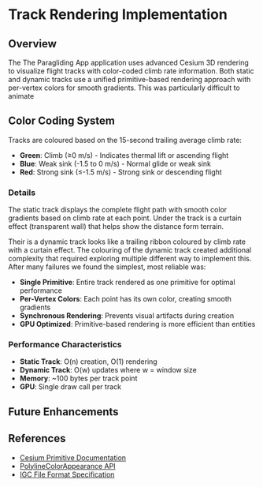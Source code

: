 # Track Rendering Implementation

## Overview

The The Paragliding App application uses advanced Cesium 3D rendering to visualize flight tracks with color-coded climb rate information. Both static and dynamic tracks use a unified primitive-based rendering approach with per-vertex colors for smooth gradients. This was particularly difficult to animate

## Color Coding System

Tracks are coloured based on the 15-second trailing average climb rate:

- **Green**: Climb (≥0 m/s) - Indicates thermal lift or ascending flight
- **Blue**: Weak sink (-1.5 to 0 m/s) - Normal glide or weak sink
- **Red**: Strong sink (≤-1.5 m/s) - Strong sink or descending flight

### Details

The static track displays the complete flight path with smooth
color gradients based on climb rate at each point. Under
the track is a curtain effect (transparent wall) that helps show the distance form terrain.

Their is a  dynamic track looks like a trailing ribbon
coloured by climb rate with a curtain effect. The colouring of the
dynamic track created additional  complexity that required exploring
 multiple different way to implement this. After many failures we
found the  simplest, most reliable was:

- **Single Primitive**: Entire track rendered as one primitive for optimal performance
- **Per-Vertex Colors**: Each point has its own color, creating smooth gradients
- **Synchronous Rendering**: Prevents visual artifacts during creation
- **GPU Optimized**: Primitive-based rendering is more efficient than entities

### Performance Characteristics

- **Static Track**: O(n) creation, O(1) rendering
- **Dynamic Track**: O(w) updates where w = window size
- **Memory**: ~100 bytes per track point
- **GPU**: Single draw call per track

## Future Enhancements

## References

- [Cesium Primitive Documentation](https://cesium.com/learn/cesiumjs/ref-doc/Primitive.html)
- [PolylineColorAppearance API](https://cesium.com/learn/cesiumjs/ref-doc/PolylineColorAppearance.html)
- [IGC File Format Specification](https://www.fai.org/sites/default/files/igc_fr_specification.pdf)
